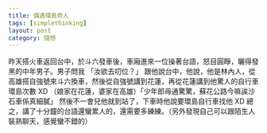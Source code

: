 ```yaml
---
title: 偶遇環島奇人
tags: [simplethinking]
layout: post
category: 隨想
---
```

昨天搭火車返回台中，於斗六發車後，車廂進來一位操著台語，怒目圓睜，曬得發黑的中年男子。男子問我 「汝欲去叨位？」 跟他說台中，他說，他是林內人，從高雄搭自強號來斗六換車，然後從自強號講到花蓮，再從花蓮講到他驚人的自行車環島次數 XD （娘家在花蓮，婆家在高雄）「少年郎毋通驚驚，蘇花公路今嘛誒沙石車係真細膩」 然後不一會兒他就到站了，下車時他說要環島自行車找他 XD 總之，講了十分鐘的台語還蠻累人的，還需要多練練。（另外發現自己可以跟陌生人裝熟聊天，感覺蠻不錯的）
